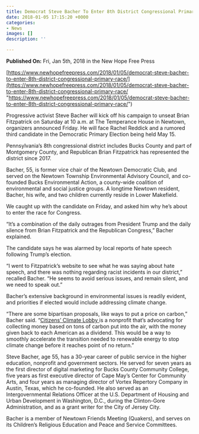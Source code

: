 ```yaml
---
title: Democrat Steve Bacher To Enter 8th District Congressional Primary Race
date: 2018-01-05 17:15:20 +0000
categories:
- News
images: []
description: ''

---
```

**Published On:** Fri, Jan 5th, 2018 in the New Hope Free Press

[https://www.newhopefreepress.com/2018/01/05/democrat-steve-bacher-to-enter-8th-district-congressional-primary-race/](https://www.newhopefreepress.com/2018/01/05/democrat-steve-bacher-to-enter-8th-district-congressional-primary-race/ "https://www.newhopefreepress.com/2018/01/05/democrat-steve-bacher-to-enter-8th-district-congressional-primary-race/")

Progressive activist Steve Bacher will kick off his campaign to unseat Brian Fitzpatrick on Saturday at 10 a.m. at The Temperance House in Newtown, organizers announced Friday. He will face Rachel Reddick and a rumored third candidate in the Democratic Primary Election being held May 15.

Pennsylvania’s 8th congressional district includes Bucks County and part of Montgomery County, and Republican Brian Fitzpatrick has represented the district since 2017.

Bacher, 55, is former vice chair of the Newtown Democratic Club, and served on the Newtown Township Environmental Advisory Council, and co-founded Bucks Environmental Action, a county-wide coalition of environmental and social justice groups. A longtime Newtown resident, Bacher, his wife, and two children currently reside in Lower Makefield.

We caught up with the candidate on Friday, and asked him why he’s about to enter the race for Congress.

“It’s a combination of the daily outrages from President Trump and the daily silence from Brian Fitzpatrick and the Republican Congress,” Bacher explained.

The candidate says he was alarmed by local reports of hate speech following Trump’s election.

“I went to Fitzpatrick’s website to see what he was saying about hate speech, and there was nothing regarding racist incidents in our district,” recalled Bacher. “He seems to avoid serious issues, and remain silent, and we need to speak out.”

Bacher’s extensive background in environmental issues is readily evident, and priorities if elected would include addressing climate change.

“There are some bipartisan proposals, like ways to put a price on carbon,” Bacher said. “[Citizens’ Climate Lobby ](http://citizensclimatelobby.org/)is a nonprofit that’s advocating for collecting money based on tons of carbon put into the air, with the money given back to each American as a dividend. This would be a way to smoothly accelerate the transition needed to renewable energy to stop climate change before it reaches point of no return.”

Steve Bacher, age 55, has a 30-year career of public service in the higher education, nonprofit and government sectors. He served for seven years as the first director of digital marketing for Bucks County Community College, five years as first executive director of Cape May’s Center for Community Arts, and four years as managing director of Vortex Repertory Company in Austin, Texas, which he co-founded. He also served as an Intergovernmental Relations Officer at the U.S. Department of Housing and Urban Development in Washington, D.C., during the Clinton-Gore Administration, and as a grant writer for the City of Jersey City.

Bacher is a member of Newtown Friends Meeting (Quakers), and serves on its Children’s Religious Education and Peace and Service Committees.